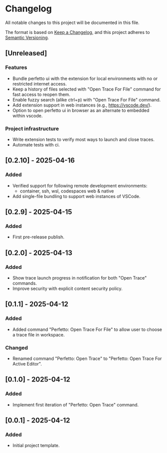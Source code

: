 # Changelog

All notable changes to this project will be documented in this file.

The format is based on [Keep a Changelog](https://keepachangelog.com/en/1.1.0/),
and this project adheres to [Semantic Versioning](https://semver.org/spec/v2.0.0.html).

## [Unreleased]

### Features
- Bundle perfetto ui with the extension for local environments with no or restricted internet access.
- Keep a history of files selected with "Open Trace For File" command for fast access to reopen them.
- Enable fuzzy search (alike ctrl+p) with "Open Trace For File" command.
- Add extension support in web instances (e.g., https://vscode.dev/).
- Option to open perfetto ui in browser as an alternate to embedded within vscode.

### Project infrastructure
- Write extension tests to verify most ways to launch and close traces.
- Automate tests with ci.

## [0.2.10] - 2025-04-16

### Added
- Verified support for following remote development environments:
  - container, ssh, wsl, codespaces web & native
- Add single-file bundling to support web instances of VSCode.

## [0.2.9] - 2025-04-15

### Added
- First pre-release publish.

## [0.2.0] - 2025-04-13

### Added
- Show trace launch progress in notification for both "Open Trace" commands.
- Improve security with explicit content security policy.

## [0.1.1] - 2025-04-12

### Added
- Added command "Perfetto: Open Trace For File" to allow user to choose a trace file in workspace.

### Changed
- Renamed command "Perfetto: Open Trace" to "Perfetto: Open Trace For Active Editor".

## [0.1.0] - 2025-04-12

### Added
- Implement first iteration of "Perfetto: Open Trace" command.

## [0.0.1] - 2025-04-12

### Added
- Initial project template.